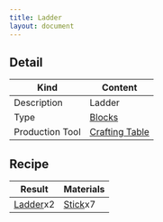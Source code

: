 ```yaml
---
title: Ladder
layout: document
---
```

## Detail

|Kind|Content|
|---|---|
|Description|Ladder|
|Type|[Blocks](Blocks)|
|Production Tool|[Crafting Table](Crafting_Table)|

## Recipe

|Result|Materials|
|---|---|
|[Ladder](Ladder)x2|[Stick](Stick)x7|


